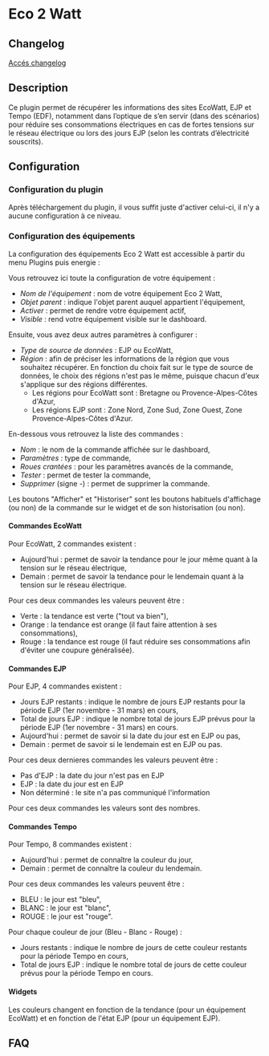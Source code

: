 # Eco 2 Watt

## Changelog

[Accés changelog](changelog.md)

## Description

Ce plugin permet de récupérer les informations des sites EcoWatt, EJP et Tempo (EDF), notamment dans l’optique de s’en servir (dans des scénarios) pour réduire ses consommations électriques en cas de fortes tensions sur le réseau électrique ou lors des jours EJP (selon les contrats d’électricité souscrits).

## Configuration

### Configuration du plugin

Après téléchargement du plugin, il vous suffit juste d'activer celui-ci, il n'y a aucune configuration à ce niveau.

### Configuration des équipements

La configuration des équipements Eco 2 Watt est accessible à partir du menu Plugins puis energie : 

Vous retrouvez ici toute la configuration de votre équipement : 

- *Nom de l'équipement* : nom de votre équipement Eco 2 Watt,
- *Objet parent* : indique l'objet parent auquel appartient l'équipement,
- *Activer* : permet de rendre votre équipement actif,
- *Visible* : rend votre équipement visible sur le dashboard.

Ensuite, vous avez deux autres paramètres à configurer :

- *Type de source de données* : EJP ou EcoWatt,
- *Région* : afin de préciser les informations de la région que vous souhaitez récupérer. En fonction du choix fait sur le type de source de données, le choix des régions n'est pas le même, puisque chacun d'eux s'applique sur des régions différentes.
  - Les régions pour EcoWatt sont : Bretagne ou Provence-Alpes-Côtes d'Azur,
  - Les régions EJP sont : Zone Nord, Zone Sud, Zone Ouest, Zone Provence-Alpes-Côtes d'Azur.


En-dessous vous retrouvez la liste des commandes : 

- *Nom* : le nom de la commande affichée sur le dashboard,
- *Paramètres* : type de commande,
- *Roues crantées* : pour les paramètres avancés de la commande,
- *Tester* : permet de tester la commande,
- *Supprimer* (signe -) : permet de supprimer la commande.

Les boutons "Afficher" et "Historiser" sont les boutons habituels d'affichage (ou non) de la commande sur le widget et de son historisation (ou non).

#### Commandes EcoWatt

Pour EcoWatt, 2 commandes existent :

- Aujourd'hui : permet de savoir la tendance pour le jour même quant à la tension sur le réseau électrique,
- Demain : permet de savoir la tendance pour le lendemain quant à la tension sur le réseau électrique.

Pour ces deux commandes les valeurs peuvent être :

- Verte : la tendance est verte ("tout va bien"),
- Orange : la tendance est orange (il faut faire attention à ses consommations),
- Rouge : la tendance est rouge (il faut réduire ses consommations afin d'éviter une coupure généralisée).

#### Commandes EJP

Pour EJP, 4 commandes existent :

- Jours EJP restants : indique le nombre de jours EJP restants pour la période EJP (1er novembre - 31 mars) en cours,
- Total de jours EJP : indique le nombre total de jours EJP prévus pour la période EJP (1er novembre - 31 mars) en cours.
- Aujourd'hui : permet de savoir si la date du jour est en EJP ou pas,
- Demain : permet de savoir si le lendemain est en EJP ou pas.

Pour ces deux dernieres commandes les valeurs peuvent être :

- Pas d'EJP : la date du jour n'est pas en EJP
- EJP : la date du jour est en EJP
- Non déterminé : le site n'a pas communiqué l'information



Pour ces deux commandes les valeurs sont des nombres.

#### Commandes Tempo

Pour Tempo, 8 commandes existent :

- Aujourd'hui : permet de connaître la couleur du jour,
- Demain : permet de connaître la couleur du lendemain.

Pour ces deux commandes les valeurs peuvent être :

- BLEU : le jour est "bleu",
- BLANC : le jour est "blanc",
- ROUGE : le jour est "rouge".

Pour chaque couleur de jour (Bleu - Blanc - Rouge) :

- Jours restants : indique le nombre de jours de cette couleur restants pour la période Tempo en cours,
- Total de jours EJP : indique le nombre total de jours de cette couleur prévus pour la période Tempo en cours.


#### Widgets

Les couleurs changent en fonction de la tendance (pour un équipement EcoWatt) et en fonction de l'état EJP (pour un équipement EJP).

## FAQ
